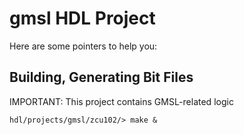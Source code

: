 # gmsl HDL Project

Here are some pointers to help you:

## Building, Generating Bit Files

IMPORTANT: This project contains GMSL-related logic

```
hdl/projects/gmsl/zcu102/> make &
```
